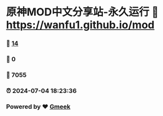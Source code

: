 # 原神MOD中文分享站-永久运行 :link: https://wanfu1.github.io/mod 
### :page_facing_up: [14](https://wanfu1.github.io/mod/tag.html) 
### :speech_balloon: 0 
### :hibiscus: 7055 
### :alarm_clock: 2024-07-04 18:23:36 
### Powered by :heart: [Gmeek](https://github.com/Meekdai/Gmeek)
